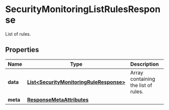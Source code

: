 # SecurityMonitoringListRulesResponse

List of rules.

## Properties

| Name     | Type                                                                                | Description                         | Notes      |
| -------- | ----------------------------------------------------------------------------------- | ----------------------------------- | ---------- |
| **data** | [**List&lt;SecurityMonitoringRuleResponse&gt;**](SecurityMonitoringRuleResponse.md) | Array containing the list of rules. | [optional] |
| **meta** | [**ResponseMetaAttributes**](ResponseMetaAttributes.md)                             |                                     | [optional] |
